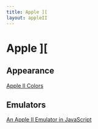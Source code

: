 ```yaml
---
title: Apple ][
layout: appleII
---
```


Apple ][
========

Appearance
----------

[Apple II Colors](http://mrob.com/pub/xapple2/colors.html)


Emulators
---------

[An Apple II Emulator in JavaScript](http://www.scullinsteel.com/apple2/)
